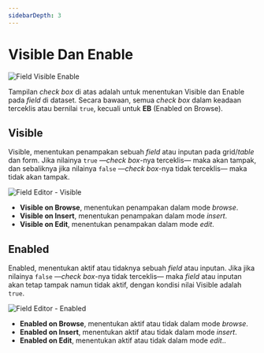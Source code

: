 ```yaml
---
sidebarDepth: 3
---
```


# Visible Dan Enable

![Field Visible Enable](/images/field-visible-enable.png)

Tampilan _check box_ di atas adalah untuk menentukan Visible dan Enable pada _field_ di dataset. Secara bawaan, semua _check box_ dalam keadaan terceklis atau bernilai `true`, kecuali untuk **EB** (Enabled on Browse).

## Visible

Visible, menentukan penampakan sebuah _field_ atau inputan pada grid/_table_ dan form. Jika nilainya `true` <span>&#8212;_check box_-nya terceklis&#8212;</span> maka akan tampak, dan sebaliknya jika nilainya `false` <span>&#8212;_check box_-nya tidak terceklis&#8212;</span> maka tidak akan tampak.

![Field Editor - Visible](/images/field-editor-visible.png)

- **Visible on Browse**, menentukan penampakan dalam mode _browse_.
- **Visible on Insert**, menentukan penampakan dalam mode _insert_.
- **Visible on Edit**, menentukan penampakan dalam mode _edit_.

## Enabled

Enabled, menentukan aktif atau tidaknya sebuah _field_ atau inputan. Jika jika nilainya `false` <span>&#8212;_check box_-nya tidak terceklis&#8212;</span> maka _field_ atau inputan akan tetap tampak namun tidak aktif, dengan kondisi nilai Visible adalah `true`.

![Field Editor - Enabled](/images/field-editor-enabled.png)

- **Enabled on Browse**, menentukan aktif atau tidak dalam mode _browse_.
- **Enabled on Insert**, menentukan aktif atau tidak dalam mode _insert_.
- **Enabled on Edit**, menentukan aktif atau tidak dalam mode _edit_..
